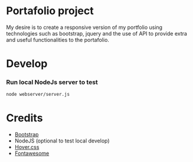 # Portafolio project

My desire is to create a responsive version of my portfolio using technologies such as bootstrap, jquery and the use of API to provide extra and useful functionalities to the portafolio.

# Develop

### Run local NodeJs server to test

```sh
node webserver/server.js
```

# Credits

- [Bootstrap](https://getbootstrap.com/docs/4.6/getting-started/introduction/) 
- NodeJS (optional to test local develop)
- [Hover.css](https://ianlunn.github.io/Hover/)
- [Fontawesome](https://fontawesome.com/search?q=books&o=r&m=free)